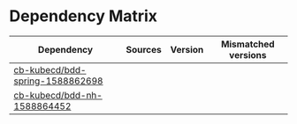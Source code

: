 # Dependency Matrix

Dependency | Sources | Version | Mismatched versions
---------- | ------- | ------- | -------------------
[cb-kubecd/bdd-spring-1588862698](https://github.com/cb-kubecd/bdd-spring-1588862698.git) |  | []() | 
[cb-kubecd/bdd-nh-1588864452](https://github.com/cb-kubecd/bdd-nh-1588864452.git) |  | []() | 
